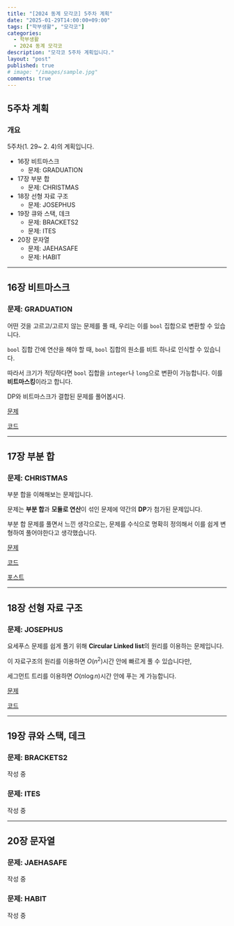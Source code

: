 ```yaml
---
title: "[2024 동계 모각코] 5주차 계획"
date: "2025-01-29T14:00:00+09:00"
tags: ["학부생활", "모각코"]
categories: 
  - 학부생활
  - 2024 동계 모각코
description: "모각코 5주차 계획입니다."
layout: "post"
published: true
# image: "/images/sample.jpg"
comments: true
---
```


## 5주차 계획
### 개요
5주차(1. 29~ 2. 4)의 계획입니다.
- 16장 비트마스크
  - 문제: GRADUATION
- 17장 부분 합
  - 문제: CHRISTMAS
- 18장 선형 자료 구조
  - 문제: JOSEPHUS
- 19장 큐와 스택, 데크
  - 문제: BRACKETS2
  - 문제: ITES
- 20장 문자열
  - 문제: JAEHASAFE
  - 문제: HABIT

* * *

## 16장 비트마스크
### 문제: GRADUATION
어떤 것을 고르고/고르지 않는 문제를 풀 때, 우리는 이를 `bool` 집합으로 변환할 수 있습니다.

`bool` 집합 간에 연산을 해야 할 때, `bool` 집합의 원소를 비트 하나로 인식할 수 있습니다.

따라서 크기가 적당하다면 `bool` 집합을 `integer`나 `long`으로 변환이 가능합니다. 이를 **비트마스킹**이라고 합니다.

DP와 비트마스크가 결합된 문제를 풀어봅시다.

[문제](https://algospot.com/judge/problem/read/GRADUATION)

[코드](https://github.com/sossos5989/algospot/blob/main/graduation.cc)

* * *

## 17장 부분 합
### 문제: CHRISTMAS  
부분 합을 이해해보는 문제입니다.

문제는 **부분 합**과 **모듈로 연산**이 섞인 문제에 약간의 **DP**가 첨가된 문제입니다.

부분 합 문제를 풀면서 느낀 생각으로는, 문제를 수식으로 명확히 정의해서 이를 쉽게 변형하여 풀어야한다고 생각했습니다.

[문제](https://algospot.com/judge/problem/read/CHRISTMAS)

[코드](https://github.com/sossos5989/algospot/blob/main/christmas.cc)

[포스트](https://sossos5989.github.io/posts/%EC%95%8C%EA%B3%A0%EB%A6%AC%EC%A6%98/%EC%A2%85%EB%A7%8C%EB%B6%81/14/)

* * *

## 18장 선형 자료 구조
### 문제: JOSEPHUS  
요세푸스 문제를 쉽게 풀기 위해 **Circular Linked list**의 원리를 이용하는 문제입니다.

이 자료구조의 원리를 이용하면 $O(n^2)$시간 안에 빠르게 풀 수 있습니다만,

세그먼트 트리를 이용하면 $O(n \log n)$시간 안에 푸는 게 가능합니다.

[문제](https://algospot.com/judge/problem/read/JOSEPHUS)

[코드](https://github.com/sossos5989/algospot/blob/main/josephus.cc)

* * *

## 19장 큐와 스택, 데크
### 문제: BRACKETS2  
작성 중  

### 문제: ITES  
작성 중

* * *

## 20장 문자열
### 문제: JAEHASAFE  
작성 중  

### 문제: HABIT  
작성 중
